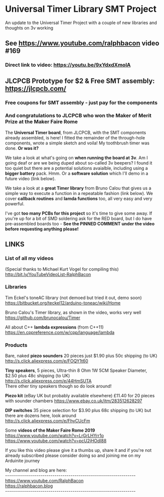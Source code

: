 # Universal Timer Library SMT Project
An update to the Universal Timer Project with a couple of new libraries and thoughts on 3v working

## See https://www.youtube.com/ralphbacon video #169  
### Direct link to video: https://youtu.be/9xYdxdXmolA  


## JLCPCB Prototype for $2 & Free SMT assembly: https://jlcpcb.com/
### Free coupons for SMT assembly - just pay for the components

### And congratulations to JLCPCB who won the **Maker of Merit Prize** at the Maker Faire Rome

The **Universal Timer board**, from JLCPCB, with the SMT components already assembled, is here! I fitted the remainder of the through-hole components, wrote a simple sketch and voila! My toothbrush timer was done. **Or was it?**

We take a look at what's going on **when running the board at 3v**. Am I going deaf or are we being duped about so-called 3v beepers? I found it too quiet but there are a potential solutions avaialble, including using a **bigger battery** pack. Hmm. Or a **software solution** which I'll demo in a future video (link below).

We take a look at a **great Timer library** from Bruno Calou that gives us a simple way to execute a function in a repeatable fashion (link below). We cover **callback routines** and **lamda functions** too, all very easy and very powerful.

I've got **too many PCBs for this project** so it's time to give some away. If you're up for a bit of SMD soldering ask for the RED board, but I do have pre-assembled boards too - **See the PINNED COMMENT under the video before requesting anything please!**

## LINKS

### List of all my videos
(Special thanks to Michael Kurt Vogel for compiling this)  
http://bit.ly/YouTubeVideoList-RalphBacon

### Libraries
Tim Eckel's toneAC library (not demoed but tried it out, demo soon)  
https://bitbucket.org/teckel12/arduino-toneac/wiki/Home

Bruno Calou's Timer library, as shown in the video, works very well  
https://github.com/brunocalou/Timer  

All about C++ **lambda expressions** (from C++11)  
https://en.cppreference.com/w/cpp/language/lambda

### Products
Bare, naked **piezo sounders** 20 pieces just $1.90 plus 50c shipping (to UK)  
http://s.click.aliexpress.com/e/FOQY1t60  

**Tiny speakers**, 5 pieces, Ultra-thin 8 Ohm 1W 5CM Speaker Diameter, $2.50 plus 48c shipping (to UK)  
http://s.click.aliexpress.com/e/44HmSUTA  
There other tiny speakers though so do look around!

**Piezo kit** (eBay UK but probably available elsewhere) £11.40 for 20 pieces with sounder chambers
https://www.ebay.co.uk/itm/283512628297

**DIP switches** 35 piece selection for $3.90 plus 68c shipping (to UK) but there are dozens here, look around  
http://s.click.aliexpress.com/e/FhyCUcFm  

Some **videos of the Maker Faire Rome 2019**  
https://www.youtube.com/watch?v=LrGrLHYrr1o  
https://www.youtube.com/watch?v=pcU2jHOdI88  

If you like this video please give it a thumbs up, share it and if you're not already subscribed please consider doing so and joining me on my Arduinite journey

My channel and blog are here:  
\------------------------------------------------------------------  
https://www.youtube.com/RalphBacon  
https://ralphbacon.blog  
\------------------------------------------------------------------
